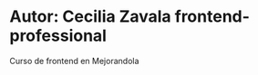 Autor: Cecilia Zavala
frontend-professional
=====================

Curso de frontend en Mejorandola
